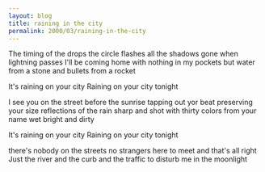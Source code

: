 ```yaml
---
layout: blog
title: raining in the city
permalink: 2000/03/raining-in-the-city
---
```


The timing of the drops
the circle flashes
all the shadows gone
when lightning passes
I'll be coming home 
with nothing in my pockets
but water from a stone
and bullets from a rocket

It's raining on your city
Raining on your city tonight

I see you on the street
before the sunrise
tapping out yor beat
preserving your size
reflections of the rain
sharp and shot with thirty 
colors from your name
wet bright and dirty

It's raining on your city
Raining on your city tonight

there's nobody on the streets
no strangers here to meet
and that's all right
Just the river and the curb
and the traffic to disturb me
in the moonlight


